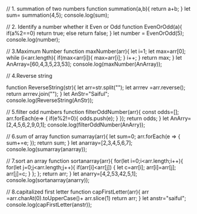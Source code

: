 
// 1. summation of two numbers
function summation(a,b){
    return a+b;
}
let sum= summation(4,5);
console.log(sum);

// 2. Identify a number whether it Even or Odd
function EvenOrOdd(a){
    if(a%2==0)
        return true;
    else 
        return false;
}
let number = EvenOrOdd(5);
console.log(number);

// 3.Maximum Number 
function maxNumber(arr){
    let i=1;
    let max=arr[0];
    while (i<arr.length){
        if(max<arr[i]){
            max=arr[i];
        }
        i++;
    }
    return max;
}
let AnArray=[60,4,3,5,23,53];
console.log(maxNumber(AnArray));

// 4.Reverse string 

function ReverseString(str){
    let arr=str.split("");
    let arrrev =arr.reverse();
    return arrrev.join("");
}
let AnStr="Saiful";
console.log(ReverseString(AnStr));

// 5.filter odd numbers 
function filterOddNumber(arr){
    const odds=[];
    arr.forEach(e=> {
        if(e%2!=0){
            odds.push(e);
        }
    });
    return odds;
}
let AnArry=[2,4,5,6,2,9,0,1];
console.log(filterOddNumber(AnArry));


// 6.sum of array 
function sumarray(arr){
    let sum=0;
    arr.forEach(e => {
        sum+=e;
    });
    return sum;
}
let anarray=[2,3,4,5,6,7];
console.log(sumarray(anarray));

// 7.sort an array 
function sortanarray(arr){
    for(let i=0;i<arr.length;i++){
        for(let j=0;j<arr.length;j++){
            if(arr[i]<arr[j])
                {
                    let c=arr[i];
                    arr[i]=arr[j];
                    arr[j]=c;
                }
        };
    };
    return arr;
}
let anarry=[4,2,53,42,5,1];
console.log(sortanarray(anarry));

// 8.capitalized first letter 
function capFirstLetter(arr){
    arr =arr.charAt(0).toUpperCase()+ arr.slice(1)
    return arr;
}
let anstr="saiful";
console.log(capFirstLetter(anstr));
